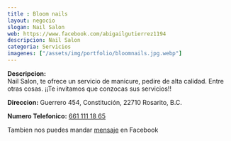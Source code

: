 ```yaml
---
title : Bloom nails
layout: negocio
slogan: Nail Salon
web: https://www.facebook.com/abigailgutierrez1194
descripcion: Nail Salon
categoria: Servicios
imagenes: ["/assets/img/portfolio/bloomnails.jpg.webp"]
---
```


**Descripcion:**
<br>
Nail Salon, te ofrece un servicio de manicure, pedire de alta calidad. Entre otras cosas. ¡¡Te invitamos que conzocas sus servicios!!
<br>

**Direccion:** Guerrero 454, Constitución, 22710 Rosarito, B.C.
<br>

**Numero Telefonico:** <a href="tel:+526611111865"> 661 111 18 65</a>

Tambien nos puedes mandar [mensaje](https://www.facebook.com/melissa.gtz.14) en Facebook